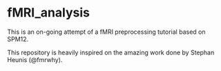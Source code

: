 # fMRI_analysis

This is an on-going attempt of a fMRI preprocessing tutorial based on SPM12.

This repository is heavily inspired on the amazing work done by Stephan Heunis (@fmrwhy).
